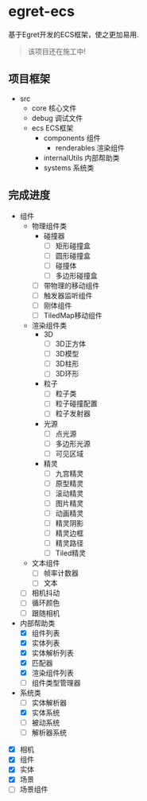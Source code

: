 # egret-ecs
基于Egret开发的ECS框架，使之更加易用.

> 该项目还在施工中!

## 项目框架

- src
  - core 核心文件
  - debug 调试文件
  - ecs ECS框架
    - components 组件
      - renderables 渲染组件
    - internalUtils 内部帮助类
    - systems 系统类

## 完成进度

- 组件
  - 物理组件类
    - 碰撞器
      - [ ] 矩形碰撞盒
      - [ ] 圆形碰撞盒
      - [ ] 碰撞体
      - [ ] 多边形碰撞盒
    - [ ] 带物理的移动组件
    - [ ] 触发器监听组件
    - [ ] 刚体组件
    - [ ] TiledMap移动组件 
  - 渲染组件类
    - 3D
      - [ ] 3D正方体
      - [ ] 3D模型
      - [ ] 3D柱形
      - [ ] 3D环形
    - 粒子
      - [ ] 粒子类
      - [ ] 粒子碰撞配置
      - [ ] 粒子发射器
    - 光源
      - [ ] 点光源
      - [ ] 多边形光源
      - [ ] 可见区域
    - 精灵
      - [ ] 九宫精灵
      - [ ] 原型精灵
      - [ ] 滚动精灵
      - [ ] 图片精灵
      - [ ] 动画精灵
      - [ ] 精灵阴影
      - [ ] 精灵边框
      - [ ] 精灵路径
      - [ ] Tiled精灵
  - 文本组件
    - [ ] 帧率计数器
    - [ ] 文本
  - [ ] 相机抖动
  - [ ] 循环颜色
  - [ ] 跟随相机
- 内部帮助类
  - [x] 组件列表
  - [x] 实体列表
  - [x] 实体解析列表
  - [x] 匹配器
  - [x] 渲染组件列表
  - [ ] 组件类型管理器
- 系统类
  - [ ] 实体解析器
  - [x] 实体系统
  - [ ] 被动系统
  - [ ] 解析器系统
- [x] 相机
- [x] 组件
- [x] 实体
- [x] 场景
- [ ] 场景组件
